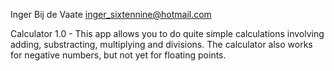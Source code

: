Inger Bij de Vaate <inger_sixtennine@hotmail.com>

Calculator 1.0 - This app allows you to do quite simple calculations involving adding, substracting, multiplying and divisions. 
The calculator also works for negative numbers, but not yet for floating points.
